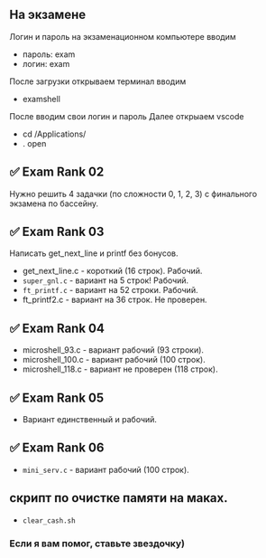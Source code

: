 ## На экзамене
Логин и пароль на экзаменационном компьютере вводим
- пароль:	exam
- логин:	exam

После загрузки открываем терминал вводим
- examshell

После вводим свои логин и пароль
Далее открыаем vscode
- cd /Applications/
- . open


## :white_check_mark: Exam Rank 02
Нужно решить 4 задачки (по сложности 0, 1, 2, 3) с финального экзамена по бассейну.

## :white_check_mark: Exam Rank 03
Написать get_next_line и printf без бонусов.
- get_next_line.c - короткий (16 строк). Рабочий.
- `super_gnl.c` - вариант на 5 строк! Рабочий.
- `ft_printf.c` - вариант на 52 строки. Рабочий.
- ft_printf2.c - вариант на 36 строк. Не проверен.

## :white_check_mark: Exam Rank 04
- microshell_93.c - вариант рабочий (93 строки).
- microshell_100.c - вариант рабочий (100 строк).
- microshell_118.c - вариант не проверен (118 строк).

## :white_check_mark: Exam Rank 05
- Вариант единственный и рабочий.

## :white_check_mark: Exam Rank 06
- `mini_serv.c` 	- вариант рабочий (100 строк).

## скрипт по очистке памяти на маках.
- `clear_cash.sh`


### Если я вам помог, ставьте звездочку)
